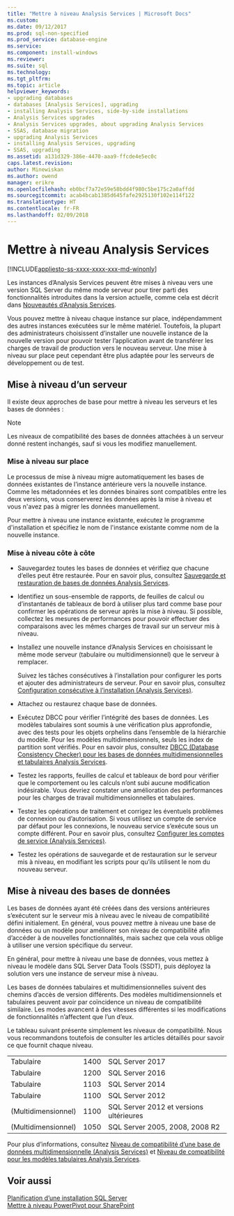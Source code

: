 ```yaml
---
title: "Mettre à niveau Analysis Services | Microsoft Docs"
ms.custom: 
ms.date: 09/12/2017
ms.prod: sql-non-specified
ms.prod_service: database-engine
ms.service: 
ms.component: install-windows
ms.reviewer: 
ms.suite: sql
ms.technology: 
ms.tgt_pltfrm: 
ms.topic: article
helpviewer_keywords:
- upgrading databases
- databases [Analysis Services], upgrading
- installing Analysis Services, side-by-side installations
- Analysis Services upgrades
- Analysis Services upgrades, about upgrading Analysis Services
- SSAS, database migration
- upgrading Analysis Services
- installing Analysis Services, upgrading
- SSAS, upgrading
ms.assetid: a131d329-386e-4470-aaa9-ffcde4e5ec0c
caps.latest.revision: 
author: Minewiskan
ms.author: owend
manager: erikre
ms.openlocfilehash: eb0bcf7a72e59e58bdd4f980c5be175c2a0affdd
ms.sourcegitcommit: acab4bcab1385d645fafe2925130f102e114f122
ms.translationtype: HT
ms.contentlocale: fr-FR
ms.lasthandoff: 02/09/2018
---
```

# <a name="upgrade-analysis-services"></a>Mettre à niveau Analysis Services

[!INCLUDE[appliesto-ss-xxxx-xxxx-xxx-md-winonly](../../includes/appliesto-ss-xxxx-xxxx-xxx-md-winonly.md)]
  
  Les instances d’Analysis Services peuvent être mises à niveau vers une version SQL Server du même mode serveur pour tirer parti des fonctionnalités introduites dans la version actuelle, comme cela est décrit dans [Nouveautés d’Analysis Services](../../analysis-services/what-s-new-in-analysis-services.md).  
  
 Vous pouvez mettre à niveau chaque instance sur place, indépendamment des autres instances exécutées sur le même matériel. Toutefois, la plupart des administrateurs choisissent d’installer une nouvelle instance de la nouvelle version pour pouvoir tester l’application avant de transférer les charges de travail de production vers le nouveau serveur. Une mise à niveau sur place peut cependant être plus adaptée pour les serveurs de développement ou de test.  
  
## <a name="server-upgrade"></a>Mise à niveau d’un serveur  
 Il existe deux approches de base pour mettre à niveau les serveurs et les bases de données :  
  
> [!NOTE]
> Les niveaux de compatibilité des bases de données attachées à un serveur donné restent inchangés, sauf si vous les modifiez manuellement.
   
  
### <a name="in-place-upgrade"></a>Mise à niveau sur place  
 Le processus de mise à niveau migre automatiquement les bases de données existantes de l’instance antérieure vers la nouvelle instance. Comme les métadonnées et les données binaires sont compatibles entre les deux versions, vous conserverez les données après la mise à niveau et vous n'avez pas à migrer les données manuellement.  
  
 Pour mettre à niveau une instance existante, exécutez le programme d'installation et spécifiez le nom de l'instance existante comme nom de la nouvelle instance.  
  
### <a name="side-by-side-upgrade"></a>Mise à niveau côte à côte  
  
-   Sauvegardez toutes les bases de données et vérifiez que chacune d’elles peut être restaurée. Pour en savoir plus, consultez [Sauvegarde et restauration de bases de données Analysis Services](../../analysis-services/multidimensional-models/backup-and-restore-of-analysis-services-databases.md).  
  
-   Identifiez un sous-ensemble de rapports, de feuilles de calcul ou d’instantanés de tableaux de bord à utiliser plus tard comme base pour confirmer les opérations de serveur après la mise à niveau. Si possible, collectez les mesures de performances pour pouvoir effectuer des comparaisons avec les mêmes charges de travail sur un serveur mis à niveau.  
  
-   Installez une nouvelle instance d’Analysis Services en choisissant le même mode serveur (tabulaire ou multidimensionnel) que le serveur à remplacer. 
  
     Suivez les tâches consécutives à l’installation pour configurer les ports et ajouter des administrateurs de serveur. Pour en savoir plus, consultez [Configuration consécutive à l’installation &#40;Analysis Services&#41;](../../analysis-services/instances/post-install-configuration-analysis-services.md).  
  
-   Attachez ou restaurez chaque base de données.  
  
-   Exécutez DBCC pour vérifier l’intégrité des bases de données. Les modèles tabulaires sont soumis à une vérification plus approfondie, avec des tests pour les objets orphelins dans l’ensemble de la hiérarchie du modèle. Pour les modèles multidimensionnels, seuls les index de partition sont vérifiés. Pour en savoir plus, consultez [DBCC &#40;Database Consistency Checker&#41; pour les bases de données multidimensionnelles et tabulaires Analysis Services](../../analysis-services/instances/database-consistency-checker-dbcc-for-analysis-services.md).  
  
-   Testez les rapports, feuilles de calcul et tableaux de bord pour vérifier que le comportement ou les calculs n’ont subi aucune modification indésirable. Vous devriez constater une amélioration des performances pour les charges de travail multidimensionnelles et tabulaires.  
  
-   Testez les opérations de traitement et corrigez les éventuels problèmes de connexion ou d’autorisation. Si vous utilisez un compte de service par défaut pour les connexions, le nouveau service s’exécute sous un compte différent. Pour en savoir plus, consultez [Configurer les comptes de service &#40;Analysis Services&#41;](../../analysis-services/instances/configure-service-accounts-analysis-services.md).  
  
-   Testez les opérations de sauvegarde et de restauration sur le serveur mis à niveau, en modifiant les scripts pour qu’ils utilisent le nom du nouveau serveur.  
  
## <a name="database-upgrade"></a>Mise à niveau des bases de données  
 Les bases de données ayant été créées dans des versions antérieures s’exécutent sur le serveur mis à niveau avec le niveau de compatibilité défini initialement. En général, vous pouvez mettre à niveau une base de données ou un modèle pour améliorer son niveau de compatibilité afin d’accéder à de nouvelles fonctionnalités, mais sachez que cela vous oblige à utiliser une version spécifique du serveur.  
  
 En général, pour mettre à niveau une base de données, vous mettez à niveau le modèle dans SQL Server Data Tools (SSDT), puis déployez la solution vers une instance de serveur mise à niveau.
  
 Les bases de données tabulaires et multidimensionnelles suivent des chemins d’accès de version différents. Des modèles multidimensionnels et tabulaires peuvent avoir par coïncidence un niveau de compatibilité similaire.  Les modes avancent à des vitesses différentes si les modifications de fonctionnalités n’affectent que l’un d’eux.  
  
 Le tableau suivant présente simplement les niveaux de compatibilité. Nous vous recommandons toutefois de consulter les articles détaillés pour savoir ce que fournit chaque niveau.  
  
||||  
|-|-|-|  
|Tabulaire|1400|SQL Server 2017|
|Tabulaire|1200|SQL Server 2016|  
|Tabulaire|1103|SQL Server 2014|  
|Tabulaire|1100|SQL Server 2012|  
|(Multidimensionnel)|1100|SQL Server 2012 et versions ultérieures|  
|(Multidimensionnel)|1050|SQL Server 2005, 2008, 2008 R2|  
  
 Pour plus d’informations, consultez [Niveau de compatibilité d’une base de données multidimensionnelle &#40;Analysis Services&#41;](../../analysis-services/multidimensional-models/compatibility-level-of-a-multidimensional-database-analysis-services.md) et [Niveau de compatibilité pour les modèles tabulaires Analysis Services](../../analysis-services/tabular-models/compatibility-level-for-tabular-models-in-analysis-services.md).  
  
## <a name="see-also"></a>Voir aussi  
 [Planification d’une installation SQL Server](../../sql-server/install/planning-a-sql-server-installation.md)   
 [Mettre à niveau PowerPivot pour SharePoint](../../database-engine/install-windows/upgrade-power-pivot-for-sharepoint.md)   
  
  
